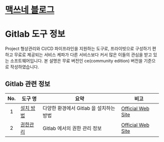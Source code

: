 <style type="text/css">
  @import url("/css/style-header.css");
</style>

# [맥쓰네 블로그](/ "https://home-max.github.io")

# Gitlab 도구 정보
Project 형상관리와 CI/CD 파이프라인을 지원하는 도구로, 프라이빗으로 구성하기 편하고 무료로 제공되는 서비스 케파가 다른 서비스보다 커서 많은 이들의 관심을 받고 있는 소프트웨어입니다.
본 설명은 무료 버전인 ce(community edition) 버전을 기준으로 작성하였습니다.

## Gitlab 관련 정보

| No. | 도구 명 | 요약 | 비고 |
| :---: | --- | --- | --- |
| 1 | [설치 방법](./installation "https://home-max.github.io/software_tools/gitlab/installation") | 다양한 환경에서 Gitlab 을 설치하는 방법 | [Official Web Site](https://about.gitlab.com/install/ "https://about.gitlab.com/install/") |
| 2 | [권한관리](./permissions "https://home-max.github.io/software_tools/gitlab/permissions") | Gitlab 에서의 권한 관리 정보 | [Official Web Site](https://docs.gitlab.com/ee/user/permissions.html "https://docs.gitlab.com/ee/user/permissions.html") |